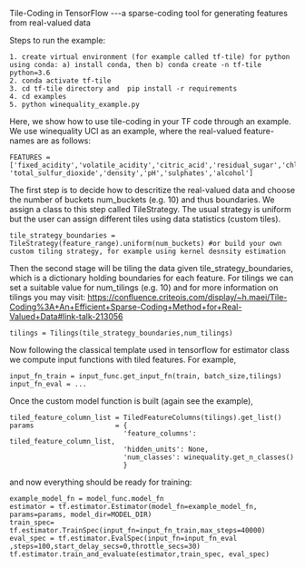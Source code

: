 Tile-Coding in TensorFlow ---a sparse-coding tool for generating features from real-valued data

Steps to run the example:
```
1. create virtual environment (for example called tf-tile) for python using conda: a) install conda, then b) conda create -n tf-tile python=3.6 
2. conda activate tf-tile
3. cd tf-tile directory and  pip install -r requirements
4. cd examples
5. python winequality_example.py 
```

Here, we show how to use tile-coding in your TF code through an example. We use winequality UCI as an example, where the real-valued feature-names are as follows:

```
FEATURES = ['fixed_acidity','volatile_acidity','citric_acid','residual_sugar','chlorides','free_sulfur_dioxide', 'total_sulfur_dioxide','density','pH','sulphates','alcohol']
```

The first step is to decide how to descritize the real-valued data and choose the number of buckets num_buckets (e.g. 10) and thus boundaries. We assign a class 
to this step called TileStrategy. The usual strategy is uniform but the user can assign different tiles using data statistics (custom tiles).

```
tile_strategy_boundaries = TileStrategy(feature_range).uniform(num_buckets) #or build your own custom tiling strategy, for example using kernel desnsity estimation 
```


Then the second stage will be tiling the data given tile_strategy_boundaries, which is a dictionary holding boundaries for each feature. For tilings we can set
a suitable value for num_tilings (e.g. 10) and  for more information on tilings you may visit: https://confluence.criteois.com/display/~h.maei/Tile-Coding%3A+An+Efficient+Sparse-Coding+Method+for+Real-Valued+Data#link-talk-213056

```
tilings = Tilings(tile_strategy_boundaries,num_tilings)
```

Now following the classical template used in tensorflow for estimator class we compute input functions with tiled features. For example,

```
input_fn_train = input_func.get_input_fn(train, batch_size,tilings)
input_fn_eval = ...
```
Once the custom model function is built (again see the example), 

```
tiled_feature_column_list = TiledFeatureColumns(tilings).get_list()
params                    = {
                            'feature_columns': tiled_feature_column_list,
                            'hidden_units': None,
                            'num_classes': winequality.get_n_classes()
                            }
```

and now everything should be ready for training:

```
example_model_fn = model_func.model_fn
estimator = tf.estimator.Estimator(model_fn=example_model_fn, params=params, model_dir=MODEL_DIR)
train_spec= tf.estimator.TrainSpec(input_fn=input_fn_train,max_steps=40000)
eval_spec = tf.estimator.EvalSpec(input_fn=input_fn_eval ,steps=100,start_delay_secs=0,throttle_secs=30)
tf.estimator.train_and_evaluate(estimator,train_spec, eval_spec)
```

